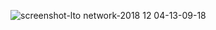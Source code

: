 ![screenshot-lto network-2018 12 04-13-09-18](https://user-images.githubusercontent.com/100821/49441206-16a07580-f7c6-11e8-90d5-3b49bca528cc.png)
